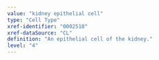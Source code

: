 ```yaml
---
value: "kidney epithelial cell"
type: "Cell Type"
xref-identifier: "0002518"
xref-dataSource: "CL"
definition: "An epithelial cell of the kidney."
level: "4"
---
```

